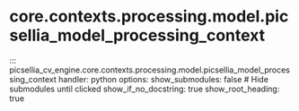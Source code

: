 # core.contexts.processing.model.picsellia_model_processing_context

::: picsellia_cv_engine.core.contexts.processing.model.picsellia_model_processing_context
    handler: python
    options:
        show_submodules: false  # Hide submodules until clicked
        show_if_no_docstring: true
        show_root_heading: true

